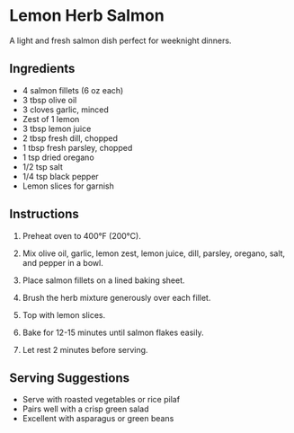 # Lemon Herb Salmon

A light and fresh salmon dish perfect for weeknight dinners.

## Ingredients

- 4 salmon fillets (6 oz each)
- 3 tbsp olive oil
- 3 cloves garlic, minced
- Zest of 1 lemon
- 3 tbsp lemon juice
- 2 tbsp fresh dill, chopped
- 1 tbsp fresh parsley, chopped
- 1 tsp dried oregano
- 1/2 tsp salt
- 1/4 tsp black pepper
- Lemon slices for garnish

## Instructions

1. Preheat oven to 400°F (200°C).

2. Mix olive oil, garlic, lemon zest, lemon juice, dill, parsley, oregano, salt, and pepper in a bowl.

3. Place salmon fillets on a lined baking sheet.

4. Brush the herb mixture generously over each fillet.

5. Top with lemon slices.

6. Bake for 12-15 minutes until salmon flakes easily.

7. Let rest 2 minutes before serving.

## Serving Suggestions

- Serve with roasted vegetables or rice pilaf
- Pairs well with a crisp green salad
- Excellent with asparagus or green beans